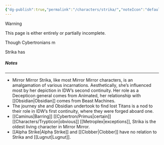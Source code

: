 ```yaml
---
{"dg-publish":true,"permalink":"/characters/strika/","noteIcon":"default"}
---
```

  
>[!warning] 
>This page is either entirely or partially incomplete. 

Though Cybertronians m

Strika has 
##### Notes
---
- Mirror Mirror Strika, like most Mirror Mirror characters, is an amalgamation of various incarnations. Aesthetically, she’s influenced most by her depiction in IDW’s second continuity. Her role as a Decepticon general comes from Animated, her relationship with [[Obsidian\|Obsidian]] comes from Beast Machines. 
- The journey she and Obsidian undertook to find lost Titans is a nod to their role in IDW’s first continuity, where they were forged aboard one. 
- [[Caminus\|Barring]] [[Cybertron/Primus\|certain]] [[Characters/Trypticon\|obvious]] [[Metroplex\|exceptions]], Strika is the oldest living character in Mirror Mirror.
- [[Alpha Strike\|Alpha Strike]] and [[Clobber\|Clobber]] have no relation to Strika and [[Lugnut\|Lugnut]]. 